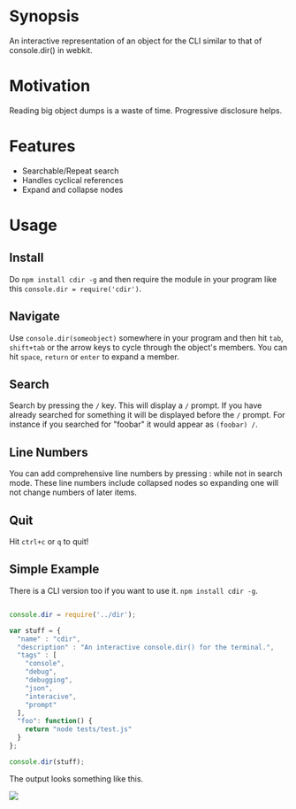 # Synopsis
An interactive representation of an object for the CLI similar to that of console.dir() in webkit.

# Motivation
Reading big object dumps is a waste of time. Progressive disclosure helps.

# Features
 - Searchable/Repeat search
 - Handles cyclical references
 - Expand and collapse nodes

# Usage

## Install
Do `npm install cdir -g` and then require the module in your program like this `console.dir = require('cdir')`.

## Navigate
Use `console.dir(someobject)` somewhere in your program and then hit `tab`, `shift+tab` or the arrow keys to cycle through the object's members. You can hit `space`, `return` or `enter` to expand a member.

## Search
Search by pressing the `/` key. This will display a `/` prompt. If you have already searched for something it will be displayed before the `/` prompt. For instance if you searched for "foobar" it would appear as `(foobar) /`.

## Line Numbers
You can add comprehensive line numbers by pressing : while not in search mode. These line numbers include collapsed nodes so expanding one will not change numbers of later items.

## Quit
Hit `ctrl+c` or `q` to quit!

## Simple Example
There is a CLI version too if you want to use it. `npm install cdir -g`.

```js

console.dir = require('../dir');

var stuff = { 
  "name" : "cdir", 
  "description" : "An interactive console.dir() for the terminal.",
  "tags" : [
    "console",
    "debug",
    "debugging",
    "json",
    "interacive",
    "prompt"
  ],
  "foo": function() { 
    return "node tests/test.js"
  }
};

console.dir(stuff);

```

The output looks something like this.

<img src="https://github.com/hij1nx/cdir/raw/master/screenshot.png"/>

